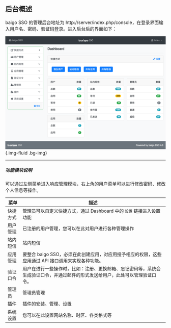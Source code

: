 ## 后台概述

baigo SSO 的管理后台地址为 http://server/index.php/console，在登录界面输入用户名、密码、验证码登录。进入后台后的界面如下：

![后台界面](index.png){.img-fluid .bg-img}

----------

##### 功能模块说明

可以通过左侧菜单进入响应管理模块，右上角的用户菜单可以进行修改密码、修改个人信息等操作。

| 菜单 | 描述 |
| - | - |
| 快捷方式 | 管理员可以自定义快捷方式，通过 Dashboard 中的 `设置` 链接进入设置功能 |
| 用户管理 | 已注册的用户管理，您可以在此对用户进行各种管理操作 |
| 站内短信 | 站内短信 |
| 应用管理 | 要整合 baigo SSO，必须在此创建应用，对应用授予相应的权限，这些应用通过 API 接口调用来实现各种功能。 |
| 验证口令 | 用户在进行一些操作时，比如：注册、更换邮箱、忘记密码等，系统会生成验证口令，并通过邮件的形式发送给用户，此处可以管理验证口令。 |
| 管理员 | 管理员管理 |
| 插件 | 插件的安装、管理、设置 |
| 系统设置 | 您可以在此设置网站名称、时区、各类格式等 |
